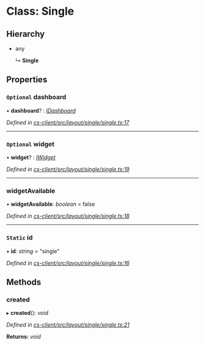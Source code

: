 # Class: Single

## Hierarchy

* any

  ↳ **Single**

## Properties

### `Optional` dashboard

• **dashboard**? : *[IDashboard](../interfaces/_cs_core_src_dashboard_dashboard_.idashboard.md)*

*Defined in [cs-client/src/layout/single/single.ts:17](https://github.com/TNOCS/csnext/blob/dad76c19/packages/cs-client/src/layout/single/single.ts#L17)*

___

### `Optional` widget

• **widget**? : *[IWidget](../interfaces/_cs_core_src_widget_widget_.iwidget.md)*

*Defined in [cs-client/src/layout/single/single.ts:19](https://github.com/TNOCS/csnext/blob/dad76c19/packages/cs-client/src/layout/single/single.ts#L19)*

___

###  widgetAvailable

• **widgetAvailable**: *boolean* = false

*Defined in [cs-client/src/layout/single/single.ts:18](https://github.com/TNOCS/csnext/blob/dad76c19/packages/cs-client/src/layout/single/single.ts#L18)*

___

### `Static` id

▪ **id**: *string* = "single"

*Defined in [cs-client/src/layout/single/single.ts:16](https://github.com/TNOCS/csnext/blob/dad76c19/packages/cs-client/src/layout/single/single.ts#L16)*

## Methods

###  created

▸ **created**(): *void*

*Defined in [cs-client/src/layout/single/single.ts:21](https://github.com/TNOCS/csnext/blob/dad76c19/packages/cs-client/src/layout/single/single.ts#L21)*

**Returns:** *void*
